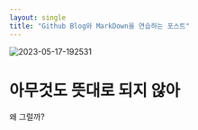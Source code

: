 ```yaml
---
layout: single
title: "Github Blog와 MarkDown을 연습하는 포스트"
---
```


![2023-05-17-192531]({{site.trl}}/images/2025-08-17-first/2023-05-17-192531.png)
# 아무것도 뜻대로 되지 않아

왜 그럴까?
